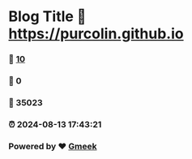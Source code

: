 # Blog Title :link: https://purcolin.github.io 
### :page_facing_up: [10](https://purcolin.github.io/tag.html) 
### :speech_balloon: 0 
### :hibiscus: 35023 
### :alarm_clock: 2024-08-13 17:43:21 
### Powered by :heart: [Gmeek](https://github.com/Meekdai/Gmeek)
